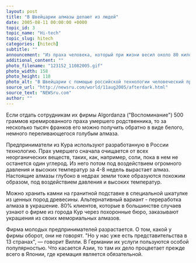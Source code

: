 ```yaml
---
layout: post
title: "В Швейцарии алмазы делают из людей"
date: 2005-08-11 00:00:00 +0000
topic_id: 3
topic_name: "Hi-tech"
topic_slug: hitech
categories: [hitech]
subtitle: ""
announcement: "Из праха человека, который при жизни весил около 80 килограммов, можно сделать алмаз весом в один карат и диаметром в полсантиметра. На этом основывается бизнес молодых швейцарских предпринимателей Ринальдо Вилли и Вайта Бримера из города Кур, пишет Frankfurter Rundschau (перевод на сайте Inopressa)."
additional_content: ""
photo_filename: "123152_11082005.gif"
photo_width: 158
photo_height: 118
photo_alt: "В Швейцарии с помощью российской технологии человеческий прах превращают в алмазы"
source_url: "http://newsru.com/world/11aug2005/afterdark.html"
source_text: "NEWSru.com"
author: ""
---
```

Если отдать сотрудникам их фирмы Algordanza ("Воспоминание") 500 граммов кремированного праха умершего родственника, то за несколько тысяч франков его можно получить обратно в виде белого, немного переливающегося голубым алмаза.

Предприниматели из Кура используют разработанную в России технологию. Прах умершего сначала очищается от всех неорганических веществ, таких, как, например, соли, пока в нем не останется один углерод. Из него потом под воздействием огромного давления и высоких температур за 4-8 недель вырастает алмаз. Настоящие алмазы глубоко в недрах земли тоже образуются похожим образом, под воздействием давления и высоких температур.

Можно хранить камни на гранитной подставке в специальной шкатулке из ценных пород древесины. Альтернативный вариант - переработка алмаза в украшение. 80% клиентов, которые в большинстве случаев узнают о фирме из города Кур через похоронные бюро, заказывают украшения из своих мемориальных алмазов.

Фирма молодых предпринимателей разрастается. О том, какой у фирмы оборот, они не говорят. "Но у нас уже есть представительства в 13 странах", &mdash; говорит Вилли. В Германии их услуги пользуются особой популярностью. Что касается Азии, то там их дело процветает прежде всего в Японии, где кремация является обязательной.
